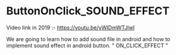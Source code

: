 # ButtonOnClick_SOUND_EFFECT


Video link in 2019 :- https://youtu.be/yWIDmWTJlwI

We are going to learn how to add sound file in android and how to implement sound effect in android button. " ON_CLICK_EFFECT " 
